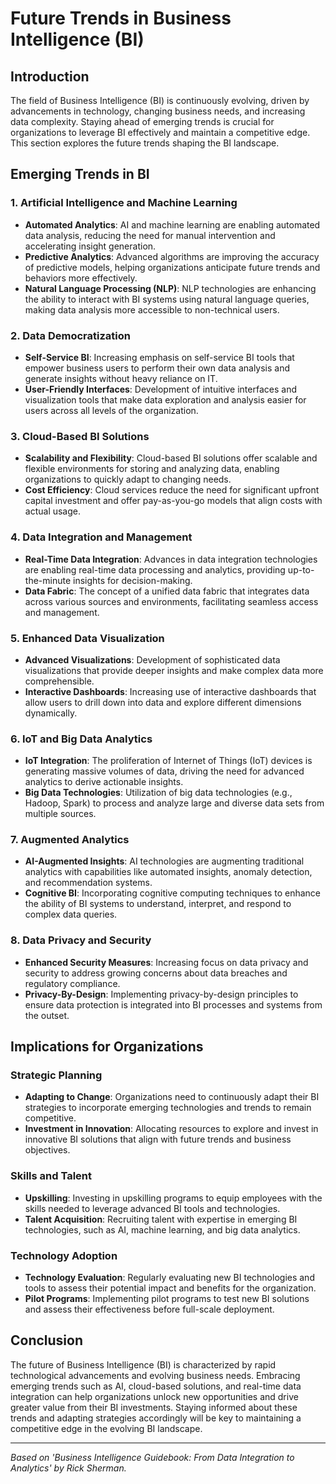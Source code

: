 # Future Trends in Business Intelligence (BI)

## Introduction

The field of Business Intelligence (BI) is continuously evolving, driven by advancements in technology, changing business needs, and increasing data complexity. Staying ahead of emerging trends is crucial for organizations to leverage BI effectively and maintain a competitive edge. This section explores the future trends shaping the BI landscape.

## Emerging Trends in BI

### 1. Artificial Intelligence and Machine Learning
- **Automated Analytics**: AI and machine learning are enabling automated data analysis, reducing the need for manual intervention and accelerating insight generation.
- **Predictive Analytics**: Advanced algorithms are improving the accuracy of predictive models, helping organizations anticipate future trends and behaviors more effectively.
- **Natural Language Processing (NLP)**: NLP technologies are enhancing the ability to interact with BI systems using natural language queries, making data analysis more accessible to non-technical users.

### 2. Data Democratization
- **Self-Service BI**: Increasing emphasis on self-service BI tools that empower business users to perform their own data analysis and generate insights without heavy reliance on IT.
- **User-Friendly Interfaces**: Development of intuitive interfaces and visualization tools that make data exploration and analysis easier for users across all levels of the organization.

### 3. Cloud-Based BI Solutions
- **Scalability and Flexibility**: Cloud-based BI solutions offer scalable and flexible environments for storing and analyzing data, enabling organizations to quickly adapt to changing needs.
- **Cost Efficiency**: Cloud services reduce the need for significant upfront capital investment and offer pay-as-you-go models that align costs with actual usage.

### 4. Data Integration and Management
- **Real-Time Data Integration**: Advances in data integration technologies are enabling real-time data processing and analytics, providing up-to-the-minute insights for decision-making.
- **Data Fabric**: The concept of a unified data fabric that integrates data across various sources and environments, facilitating seamless access and management.

### 5. Enhanced Data Visualization
- **Advanced Visualizations**: Development of sophisticated data visualizations that provide deeper insights and make complex data more comprehensible.
- **Interactive Dashboards**: Increasing use of interactive dashboards that allow users to drill down into data and explore different dimensions dynamically.

### 6. IoT and Big Data Analytics
- **IoT Integration**: The proliferation of Internet of Things (IoT) devices is generating massive volumes of data, driving the need for advanced analytics to derive actionable insights.
- **Big Data Technologies**: Utilization of big data technologies (e.g., Hadoop, Spark) to process and analyze large and diverse data sets from multiple sources.

### 7. Augmented Analytics
- **AI-Augmented Insights**: AI technologies are augmenting traditional analytics with capabilities like automated insights, anomaly detection, and recommendation systems.
- **Cognitive BI**: Incorporating cognitive computing techniques to enhance the ability of BI systems to understand, interpret, and respond to complex data queries.

### 8. Data Privacy and Security
- **Enhanced Security Measures**: Increasing focus on data privacy and security to address growing concerns about data breaches and regulatory compliance.
- **Privacy-By-Design**: Implementing privacy-by-design principles to ensure data protection is integrated into BI processes and systems from the outset.

## Implications for Organizations

### Strategic Planning
- **Adapting to Change**: Organizations need to continuously adapt their BI strategies to incorporate emerging technologies and trends to remain competitive.
- **Investment in Innovation**: Allocating resources to explore and invest in innovative BI solutions that align with future trends and business objectives.

### Skills and Talent
- **Upskilling**: Investing in upskilling programs to equip employees with the skills needed to leverage advanced BI tools and technologies.
- **Talent Acquisition**: Recruiting talent with expertise in emerging BI technologies, such as AI, machine learning, and big data analytics.

### Technology Adoption
- **Technology Evaluation**: Regularly evaluating new BI technologies and tools to assess their potential impact and benefits for the organization.
- **Pilot Programs**: Implementing pilot programs to test new BI solutions and assess their effectiveness before full-scale deployment.

## Conclusion

The future of Business Intelligence (BI) is characterized by rapid technological advancements and evolving business needs. Embracing emerging trends such as AI, cloud-based solutions, and real-time data integration can help organizations unlock new opportunities and drive greater value from their BI investments. Staying informed about these trends and adapting strategies accordingly will be key to maintaining a competitive edge in the evolving BI landscape.

---

*Based on 'Business Intelligence Guidebook: From Data Integration to Analytics' by Rick Sherman.*

